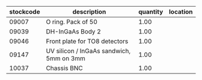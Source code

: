|stockcode|description|quantity|location|
|---------|-----------|--------|--------|
|09007|O ring.  Pack of 50|1.00||
|09039|DH-InGaAs Body 2|1.00||
|09046|Front plate for TO8 detectors|1.00||
|09147|UV silicon / InGaAs sandwich, 5mm on 3mm|1.00||
|10037|Chassis BNC|1.00||
